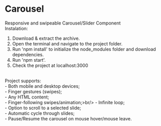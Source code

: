 # Carousel
Responsive and swipeable Carousel/Slider Component <br/>
Instalation:<br/>
1. Download & extract the archive.<br/>
2. Open the terminal and navigate to the project folder.<br/>
3. Run 'npm install' to initialize the node_modules folder and download dependencies.<br/>
4. Run 'npm start'.<br/>
5. Check the project at localhost:3000<br/>
<br/>
Project supports:<br/>
- Both mobile and desktop devices;<br/>
- Finger gestures (swipes);<br/>
- Any HTML content;<br/>
- Finger-following swipes/animation;>br/>
- Infinite loop;<br/>
- Option to scroll to a selected slide;<br/>
- Automatic cycle through slides;<br/>
- Pause/Resume the carousel on mouse hover/mouse leave. <br/>
